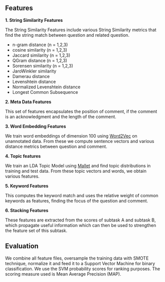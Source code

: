 ## Features

**1. String Similarity Features**

The String Similarity Features include various String Similarity metrics that find the string match between question and related question.
* n-gram distance (n = 1,2,3)
* cosine similarity (n = 1,2,3)
* Jaccard similarity (n = 1,2,3)
* QGram distance (n = 1,2,3)
* Sorensen similarity (n = 1,2,3)
* JaroWinkler similarity
* Damerau distance
* Levenshtein distance
* Normalized Levenshtein distance
* Longest Common Subsequence

**2. Meta Data Features**

This set of features encapsulates the position of comment, if the comment is an acknowledgment and the length of the comment.

**3. Word Embedding Features**

We train word embeddings of dimension 100 using [Word2Vec](http://deeplearning4j.org/word2vec) on unannotated data. From these we compute sentence vectors and various distance metrics between question and comment.

**4. Topic features**

We train an LDA Topic Model using [Mallet](http://mallet.cs.umass.edu/topics.php) and find topic distributions in training and test data. From these topic vectors and words, we obtain various features.

**5. Keyword Features**

This computes the keyword match and uses the relative weight of common keywords as features, finding the focus of the question and comment.

**6. Stacking Features**

These features are extracted from the scores of subtask A and subtask B, which propagate useful information which can then be used to strengthen the feature set of this subtask.

## Evaluation
We combine all feature files, oversample the training data with SMOTE technique, normalize it and feed it to a Support Vector Machine for binary classification. We use the SVM probability scores for ranking purposes.
The scoring measure used is Mean Average Precision (MAP). 
